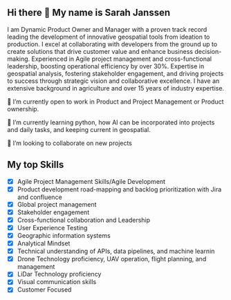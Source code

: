 ## Hi there 👋 My name is Sarah Janssen

I am Dynamic Product Owner and Manager with a proven track record leading the development of innovative geospatial tools from ideation to production. I excel at collaborating with developers from the ground up to create solutions that drive customer value and enhance business decision-making. Experienced in Agile project management and cross-functional leadership, boosting operational efficiency by over 30%. Expertise in geospatial analysis, fostering stakeholder engagement, and driving projects to success through strategic vision and collaborative excellence. I have an extensive background in agriculture and over 15 years of industry expertise. 


🔭 I’m currently open to work in Product and Project Management or Product ownership. 

🌱 I’m currently learning python, how AI can be incorporated into projects and daily tasks, and keeping current in geospatial. 

👯 I’m looking to collaborate on new projects

## My top Skills 
- [x] Agile Project Management Skills/Agile Development
- [x] Product development road-mapping and backlog prioritization with Jira and confluence
- [x] Global project management
- [x] Stakeholder engagement
- [x] Cross-functional collaboration and Leadership
- [x] User Experience Testing
- [x] Geographic information systems
- [x] Analytical Mindset
- [x] Technical understanding of APIs, data pipelines, and machine learnin
- [x] Drone Technology proficiency, UAV operation, flight planning, and management
- [x] LiDar Technology proficiency
- [x] Visual communication skills
- [x]  Customer Focused

<!--
**Janssen06/Janssen06** is a ✨ _special_ ✨ repository because its `README.md` (this file) appears on your GitHub profile.

Here are some ideas to get you started:

🔭 I’m currently open to work in Product and Project Management or Product ownership. 
🌱 I’m currently learning python, AI, and keeping current in geospatial. 
👯 I’m looking to collaborate on new projects
- 🤔 I’m looking for help with ...
- 💬 Ask me about ...
- 📫 How to reach me: ...
- 😄 Pronouns: ...
- ⚡ Fun fact: ...
-->
